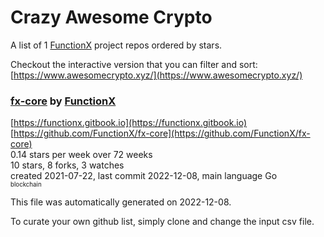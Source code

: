 # Crazy Awesome Crypto
A list of 1 [FunctionX](https://github.com/FunctionX) project repos ordered by stars.  

Checkout the interactive version that you can filter and sort: 
[https://www.awesomecrypto.xyz/](https://www.awesomecrypto.xyz/)  


### [fx-core](https://github.com/FunctionX/fx-core) by [FunctionX](https://github.com/FunctionX)  
  
[https://functionx.gitbook.io](https://functionx.gitbook.io)  
[https://github.com/FunctionX/fx-core](https://github.com/FunctionX/fx-core)  
0.14 stars per week over 72 weeks  
10 stars, 8 forks, 3 watches  
created 2021-07-22, last commit 2022-12-08, main language Go  
<sub><sup>blockchain</sup></sub>


This file was automatically generated on 2022-12-08.  

To curate your own github list, simply clone and change the input csv file.  